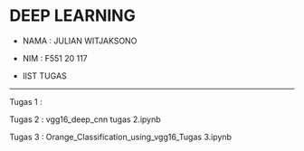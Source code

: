 # DEEP LEARNING 
- NAMA : JULIAN WITJAKSONO
- NIM  : F551 20 117 

- lIST TUGAS
<hr>
<p> Tugas 1 : </p>
<p> Tugas 2 : vgg16_deep_cnn tugas 2.ipynb </p>
<p> Tugas 3 : Orange_Classification_using_vgg16_Tugas 3.ipynb </p> 

